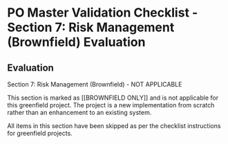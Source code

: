 # PO Master Validation Checklist - Section 7: Risk Management (Brownfield) Evaluation

## Evaluation

Section 7: Risk Management (Brownfield) - NOT APPLICABLE

This section is marked as [[BROWNFIELD ONLY]] and is not applicable for this greenfield project. The project is a new implementation from scratch rather than an enhancement to an existing system.

All items in this section have been skipped as per the checklist instructions for greenfield projects.